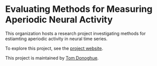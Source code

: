# Evaluating Methods for Measuring Aperiodic Neural Activity

This organization hosts a research project investigating 
methods for estiamting aperiodic activity in neural time series.

To explore this project, see the [project website](https://aperiodicmethods.github.io/).

This project is maintained by [Tom Donoghue](https://github.com/TomDonoghue/).
